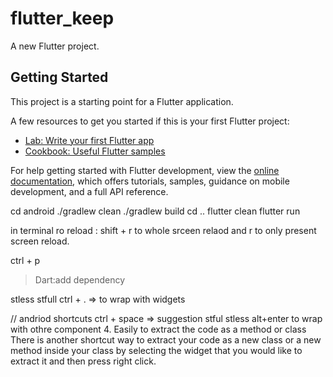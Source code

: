 # flutter_keep

A new Flutter project.

## Getting Started

This project is a starting point for a Flutter application.

A few resources to get you started if this is your first Flutter project:

- [Lab: Write your first Flutter app](https://docs.flutter.dev/get-started/codelab)
- [Cookbook: Useful Flutter samples](https://docs.flutter.dev/cookbook)

For help getting started with Flutter development, view the
[online documentation](https://docs.flutter.dev/), which offers tutorials,
samples, guidance on mobile development, and a full API reference.

cd android
./gradlew clean
./gradlew build
cd ..
flutter clean
flutter run

in terminal ro reload : shift + r to whole srceen relaod and r to only present screen reload.

ctrl + p
> Dart:add dependency

stless
stfull
ctrl + . => to wrap with widgets


// andriod shortcuts
ctrl + space => suggestion
stful
stless
alt+enter to wrap with othre component
4. Easily to extract the code as a method or class
   There is another shortcut way to extract your code as a new class or a new method inside your class by selecting the widget that you would like to extract it and then press right click.


